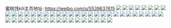 蜜桃饯kili主页地址: https://weibo.com/u/5539637615 
![](https://wx4.sinaimg.cn/mw2000/0062TKNNgy1h8yyzy9k2kj31qq2bne81.jpg) 
![](https://wx4.sinaimg.cn/mw2000/0062TKNNgy1h8d1bxu7v5j31xt2f9b29.jpg) 
![](https://wx4.sinaimg.cn/mw2000/0062TKNNgy1h8d1bzhjh3j32032i5e81.jpg) 
![](https://wx4.sinaimg.cn/mw2000/0062TKNNgy1h8d1byqkxcj320l2iq1ft.jpg) 
![](https://wx4.sinaimg.cn/mw2000/0062TKNNgy1h8d1c07z8gj31tk2fewyl.jpg) 
![](https://wx4.sinaimg.cn/mw2000/0062TKNNgy1h24v90t0w9j32c02c0kjl.jpg) 
![](https://wx4.sinaimg.cn/mw2000/0062TKNNgy1h24vgy1binj30w814athe.jpg) 
![](https://wx4.sinaimg.cn/mw2000/0062TKNNgy1h24v94vrp6j32c02c0hdt.jpg) 
![](https://wx4.sinaimg.cn/mw2000/0062TKNNgy1h24v9fk9ulj31p324dnpd.jpg) 
![](https://wx4.sinaimg.cn/mw2000/0062TKNNgy1h24vatw0gjj31il1w9ne4.jpg) 
![](https://wx4.sinaimg.cn/mw2000/0062TKNNgy1h24vfrd47sj31ti29v1kx.jpg) 
![](https://wx4.sinaimg.cn/mw2000/0062TKNNgy1h24vcatcsmj32c033vhdw.jpg) 
![](https://wx4.sinaimg.cn/mw2000/0062TKNNgy1h24vfgej7lj32pf340e83.jpg) 
![](https://wx4.sinaimg.cn/mw2000/0062TKNNgy1h24vcjf4izj32c033ve84.jpg) 
![](https://wx4.sinaimg.cn/mw2000/0062TKNNgy1gvdxtuf4ilj60qn15f10w02.jpg) 
![](https://wx4.sinaimg.cn/mw2000/0062TKNNgy1gvdxtvz5yuj60wi14nwvo02.jpg) 
![](https://wx4.sinaimg.cn/mw2000/0062TKNNgy1gvdxtwuh5pj60wi14n12t02.jpg) 
![](https://wx4.sinaimg.cn/mw2000/0062TKNNgy1gvdxtvgb0zj61pv25chdt02.jpg) 
![](https://wx4.sinaimg.cn/mw2000/0062TKNNgy1gvdxtsdmpaj62mc23hhdv02.jpg) 
![](https://wx4.sinaimg.cn/mw2000/0062TKNNgy1gvdxtty6dhj61ej23t4qp02.jpg) 
![](https://wx4.sinaimg.cn/mw2000/0062TKNNgy1gvdxytji1sj63402c01l002.jpg) 
![](https://wx4.sinaimg.cn/mw2000/0062TKNNgy1gvdxyyb4nnj63402c0hdy02.jpg) 
![](https://wx4.sinaimg.cn/mw2000/0062TKNNgy1gvdxz6w21wj60lh0sg7f502.jpg) 
![](https://wx4.sinaimg.cn/mw2000/0062TKNNgy1gsxtza941ej32c0340npe.jpg) 
![](https://wx4.sinaimg.cn/mw2000/0062TKNNgy1gsxtzb3043j31tp2a4qv5.jpg) 
![](https://wx4.sinaimg.cn/mw2000/0062TKNNgy1gsxtzbu4zyj31rs27qe81.jpg) 
![](https://wx4.sinaimg.cn/mw2000/0062TKNNgy1gsxtz905vmj31h91uke2u.jpg) 
![](https://wx4.sinaimg.cn/mw2000/0062TKNNgy1gsq4zdwuc0j32c02x0kjn.jpg) 
![](https://wx4.sinaimg.cn/mw2000/0062TKNNgy1gsq4zcdjcaj32c02x0e83.jpg) 
![](https://wx4.sinaimg.cn/mw2000/0062TKNNgy1gsd7k334q2j33402c07wi.jpg) 
![](https://wx4.sinaimg.cn/mw2000/0062TKNNgy1gsd7k7w4rmj31ae1m01kx.jpg) 
![](https://wx4.sinaimg.cn/mw2000/0062TKNNgy1gsd7k5rwtjj33402c01ky.jpg) 
![](https://wx4.sinaimg.cn/mw2000/0062TKNNgy1gsd7k8gj2gj30w8114n97.jpg) 
![](https://wx4.sinaimg.cn/mw2000/0062TKNNgy1gsd7ke1zinj31sw2944qq.jpg) 
![](https://wx4.sinaimg.cn/mw2000/0062TKNNgy1gsd7k90v64j30wi13etkw.jpg) 
![](https://wx4.sinaimg.cn/mw2000/0062TKNNgy1gsd7kakfhpj33402c0qv5.jpg) 
![](https://wx4.sinaimg.cn/mw2000/0062TKNNgy1gsd7kcrzlhj31j31wvx6r.jpg) 
![](https://wx4.sinaimg.cn/mw2000/0062TKNNgy1gsd7k0izoej33402c0kjl.jpg) 
![](https://wx4.sinaimg.cn/mw2000/0062TKNNly1gninasifrkj323x2phhbx.jpg) 
![](https://wx4.sinaimg.cn/mw2000/0062TKNNly1gnincsnzjfj31wn2crh7g.jpg) 
![](https://wx4.sinaimg.cn/mw2000/0062TKNNly1gninatr4f9j31u72ma1g6.jpg) 
![](https://wx4.sinaimg.cn/mw2000/0062TKNNly1gninaveo71j31ps257b29.jpg) 
![](https://wx4.sinaimg.cn/mw2000/0062TKNNly1gninaw5ibqj31dj2ob1kx.jpg) 
![](https://wx4.sinaimg.cn/mw2000/0062TKNNly1gnincdv979j31e41qnh6x.jpg) 
![](https://wx4.sinaimg.cn/mw2000/0062TKNNly1gmei6284hdj32c02c0trk.jpg) 
![](https://wx4.sinaimg.cn/mw2000/0062TKNNly1gmei63d4orj32c02c04qp.jpg) 
![](https://wx4.sinaimg.cn/mw2000/0062TKNNly1gmei6gaiu5j32c02c0all.jpg) 
![](https://wx4.sinaimg.cn/mw2000/0062TKNNly1gli1pkx07sj328x33yx6p.jpg) 
![](https://wx4.sinaimg.cn/mw2000/0062TKNNly1gli1pmnc7kj32c02c01ky.jpg) 
![](https://wx4.sinaimg.cn/mw2000/0062TKNNly1gli1pjjf5gj32c0340qv6.jpg) 
